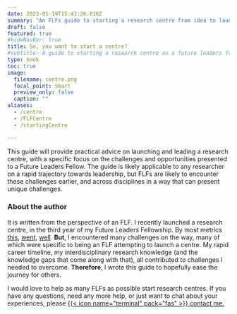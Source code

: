 ```yaml
---
date: 2023-01-19T15:43:26.016Z
summary: "An FLFs guide to starting a research centre from idea to launch and beyond."
draft: false
featured: true
#hideNavBar: true
title: So, you want to start a centre?
#subtitle: A guide to starting a research centre as a future leaders fellow.
type: book
toc: true
image:
  filename: centre.png
  focal_point: Smart
  preview_only: false
  caption: ""
aliases:
  - /centre
  - /FLFCentre
  - /startingCentre

---
```


This guide will provide practical advice on launching and leading a research centre, with a specific focus on the challenges and opportunities presented to a Future Leaders Fellow. The guide is likely applicable to any researcher on a rapid trajectory towards leadership, but FLFs are likely to encounter these challenges earlier, and across disciplines in a way that can present unique challenges.

### About the author
It is written from the perspective of an FLF. I recently launched a research centre, in the third year of my Future Leaders Fellowship. By most metrics [this](http://www.SussexCancer.org/launch), [went]( https://www.theargus.co.uk/news/24445605.new-sussex-cancer-research-centre-opens-county/), [well]( https://thebusinessmagazine.co.uk/technology-innovation/sussex-cancer-research-centre-launches-to-connect-regions-top-experts/). **But**, I encountered many challenges on the way, many of which were specific to being an FLF attempting to launch a centre. My rapid career timeline, my interdisciplinary research knowledge (and the knowledge gaps that come along with that), all contributed to challenges I needed to overcome. **Therefore**, I wrote this guide to hopefully ease the journey for others.

I would love to help as many FLFs as possible start research centres.
If you have any questions, need any more help, or just want to chat about your experiences, please [{{< icon name="terminal" pack="fas" >}} contact me.](https://mitchell.science/#contact)
